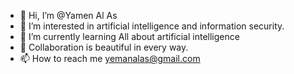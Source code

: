 - 👋 Hi, I’m @Yamen Al As
- 👀 I’m interested in artificial intelligence and information security.
- 🌱 I’m currently learning All about artificial intelligence
- 💞️ Collaboration is beautiful in every way.
- 📫 How to reach me yemanalas@gmail.com

